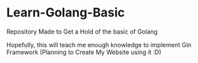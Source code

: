 # Learn-Golang-Basic
Repository Made to Get a Hold of the basic of Golang

Hopefully, this will teach me enough knowledge to implement Gin Framework (Planning to Create My Website using it :D)
